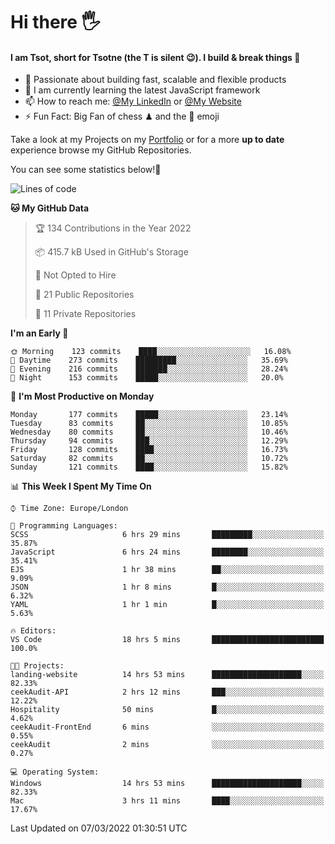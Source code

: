 # Hi there :raised_hand_with_fingers_splayed:
#### I am Tsot, short for Tsotne (the T is silent :wink:). I build & break things :space_invader:
- :telescope: Passionate about building fast, scalable and flexible products
- :seedling: I am currently learning the latest JavaScript framework 
- :mailbox: How to reach me: [@My LinkedIn](https://www.linkedin.com/in/tsotne-gvadzabia/) or [@My Website](https://tsotne.co.uk/contact)
- :zap: Fun Fact: Big Fan of chess ♟ and the 👾 emoji

Take a look at my Projects on my [Portfolio](https://tsotne.co.uk/) or for a more **up to date** experience browse my GitHub Repositories.

You can see some statistics below!:space_invader:
<!--START_SECTION:waka-->
![Lines of code](https://img.shields.io/badge/From%20Hello%20World%20I%27ve%20Written-2%20Million%20lines%20of%20code-blue)

**🐱 My GitHub Data** 

> 🏆 134 Contributions in the Year 2022
 > 
> 📦 415.7 kB Used in GitHub's Storage 
 > 
> 🚫 Not Opted to Hire
 > 
> 📜 21 Public Repositories 
 > 
> 🔑 11 Private Repositories  
 > 
**I'm an Early 🐤** 

```text
🌞 Morning    123 commits    ████░░░░░░░░░░░░░░░░░░░░░   16.08% 
🌆 Daytime    273 commits    █████████░░░░░░░░░░░░░░░░   35.69% 
🌃 Evening    216 commits    ███████░░░░░░░░░░░░░░░░░░   28.24% 
🌙 Night      153 commits    █████░░░░░░░░░░░░░░░░░░░░   20.0%

```
📅 **I'm Most Productive on Monday** 

```text
Monday       177 commits    █████░░░░░░░░░░░░░░░░░░░░   23.14% 
Tuesday      83 commits     ██░░░░░░░░░░░░░░░░░░░░░░░   10.85% 
Wednesday    80 commits     ██░░░░░░░░░░░░░░░░░░░░░░░   10.46% 
Thursday     94 commits     ███░░░░░░░░░░░░░░░░░░░░░░   12.29% 
Friday       128 commits    ████░░░░░░░░░░░░░░░░░░░░░   16.73% 
Saturday     82 commits     ██░░░░░░░░░░░░░░░░░░░░░░░   10.72% 
Sunday       121 commits    ████░░░░░░░░░░░░░░░░░░░░░   15.82%

```


📊 **This Week I Spent My Time On** 

```text
⌚︎ Time Zone: Europe/London

💬 Programming Languages: 
SCSS                     6 hrs 29 mins       █████████░░░░░░░░░░░░░░░░   35.87% 
JavaScript               6 hrs 24 mins       ████████░░░░░░░░░░░░░░░░░   35.41% 
EJS                      1 hr 38 mins        ██░░░░░░░░░░░░░░░░░░░░░░░   9.09% 
JSON                     1 hr 8 mins         █░░░░░░░░░░░░░░░░░░░░░░░░   6.32% 
YAML                     1 hr 1 min          █░░░░░░░░░░░░░░░░░░░░░░░░   5.63%

🔥 Editors: 
VS Code                  18 hrs 5 mins       █████████████████████████   100.0%

🐱‍💻 Projects: 
landing-website          14 hrs 53 mins      ████████████████████░░░░░   82.33% 
ceekAudit-API            2 hrs 12 mins       ███░░░░░░░░░░░░░░░░░░░░░░   12.22% 
Hospitality              50 mins             █░░░░░░░░░░░░░░░░░░░░░░░░   4.62% 
ceekAudit-FrontEnd       6 mins              ░░░░░░░░░░░░░░░░░░░░░░░░░   0.55% 
ceekAudit                2 mins              ░░░░░░░░░░░░░░░░░░░░░░░░░   0.27%

💻 Operating System: 
Windows                  14 hrs 53 mins      ████████████████████░░░░░   82.33% 
Mac                      3 hrs 11 mins       ████░░░░░░░░░░░░░░░░░░░░░   17.67%

```


 Last Updated on 07/03/2022 01:30:51 UTC
<!--END_SECTION:waka-->
